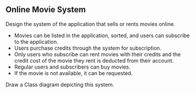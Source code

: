 ## Online Movie System
Design the system of the application that sells or rents movies online.

- Movies can be listed in the application, sorted, and users can subscribe to the application.
- Users purchase credits through the system for subscription.
- Only users who subscribe can rent movies with their credits and the credit cost of the movie they rent is deducted from their account.
- Regular users and subscribers can buy movies.
- If the movie is not available, it can be requested.

Draw a Class diagram depicting this system.
